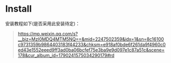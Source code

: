 # Install

安装教程如下(是否采用此安装待定)：

> <https://mp.weixin.qq.com/s?__biz=MzI0MDQ4MTM5NQ==&mid=2247502359&idx=1&sn=8c16100c9731359b9864403183f44233&chksm=e918af0bde6f261da9f4960c0ed43e1552eeed9ff3ad0ba06bcfef75e3ba9e9d097e1c87a51c&scene=178&cur_album_id=1790241575034290179#rd>